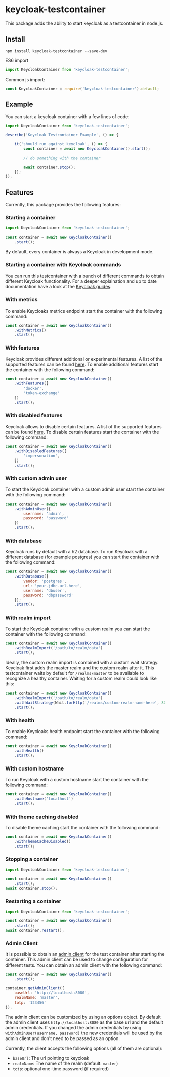 # keycloak-testcontainer

This package adds the ability to start keycloak as a testcontainer in node.js.

## Install

```
npm install keycloak-testcontainer --save-dev
```

ES6 import
```js
import KeycloakContainer from 'keycloak-testcontainer';
```

Common js import:
```js
const KeycloakContainer = require('keycloak-testcontainer').default;
```

## Example

You can start a keycloak container with a few lines of code:

```js
import KeycloakContainer from 'keycloak-testcontainer';

describe('Keycloak Testcontainer Example', () => {

    it('should run against keycloak', () => {
        const container = await new KeycloakContainer().start();

        // do something with the container

        await container.stop();
    });
});
```

## Features

Currently, this package provides the following features:

### Starting a container

```js
import KeycloakContainer from 'keycloak-testcontainer';

const container = await new KeycloakContainer()
    .start();
```

By default, every container is always a Keycloak in development mode.

### Starting a container with Keycloak commands

You can run this testcontainer with a bunch of different commands to obtain different Keycloak functionality. For a deeper explaination and up to date documentation have a look at the [Keycloak guides](https://www.keycloak.org/guides).

### With metrics

To enable Keycloaks metrics endpoint start the container with the following command:

```js
const container = await new KeycloakContainer()
    .withMetrics()
    .start();
```

### With features

Keycloak provides different additional or experimental features. A list of the supported features can be found [here](https://www.keycloak.org/server/features#_supported_features). To enable additional features start the container with the following command:

```js
const container = await new KeycloakContainer()
    .withFeatures([
        'docker',
        'token-exchange'
    ])
    .start();
```

### With disabled features

Keycloak allows to disable certain features. A list of the supported features can be found [here](https://www.keycloak.org/server/features#_supported_features). To disable certain features start the container with the following command:

```js
const container = await new KeycloakContainer()
    .withDisabledFeatures([
        'impersonation',
    ])
    .start();
```

### With custom admin user

To start the Keycloak container with a custom admin user start the container with the following command:

```js
const container = await new KeycloakContainer()
    .withAdminUser({
        username: 'admin',
        password: 'password'
    })
    .start();
```

### With database

Keycloak runs by default with a h2 database. To run Keycloak with a different database (for example postgres) you can start the container with the following command:

```js
const container = await new KeycloakContainer()
    .withDatabase({
        vendor: 'postgres',
        url: 'your-jdbc-url-here',
        username: 'dbuser',
        password: 'dbpassword'
    });
    .start();
```

### With realm import

To start the Keycloak container with a custom realm you can start the container with the following command:

```js
const container = await new KeycloakContainer()
    .withRealmImport('/path/to/realm/data')
    .start();
```

Ideally, the custom realm import is combined with a custom wait strategy. Keycloak first adds the master realm and the custom realm after it. This testcontainer waits by default for `/realms/master` to be available to recognize a healthy container. Waiting for a custom realm could look like this:

```js
const container = await new KeycloakContainer()
    .withRealmImport('/path/to/realm/data')
    .withWaitStrategy(Wait.forHttp('/realms/custom-realm-name-here', 8080))
    .start();
```

### With health

To enable Keycloaks health endpoint start the container with the following command:

```js
const container = await new KeycloakContainer()
    .withHealth()
    .start();
```

### With custom hostname

To run Keycloak with a custom hostname start the container with the following command:

```js
const container = await new KeycloakContainer()
    .withHostname('localhost')
    .start();
```

### With theme caching disabled

To disable theme caching start the container with the following command:

```js
const container = await new KeycloakContainer()
    .withThemeCacheDisabled()
    .start();
```

### Stopping a container

```js
import KeycloakContainer from 'keycloak-testcontainer';

const container = await new KeycloakContainer()
    .start();
await container.stop();
```

### Restarting a container

```js
import KeycloakContainer from 'keycloak-testcontainer';

const container = await new KeycloakContainer()
    .start();
await container.restart();
```

### Admin Client

It is possible to obtain an [admin client](https://www.npmjs.com/package/@keycloak/keycloak-admin-client) for the test container after starting the container. This admin client can be used to change configuration for different tests. You can obtain an admin client with the following command:

```js
const container = await new KeycloakContainer()
    .start();

container.getAdminClient({
    baseUrl: 'http://localhost:8080',
    realmName: 'master',
    totp: '123456'
});
```

The admin client can be customized by using an options object. By default the admin client uses `http://localhost:8080` as the base url and the default admin credentials. If you changed the admin credentials by using `withAdminUser(username, password)` the new credentials will be used by the admin client and don't need to be passed as an option.

Currently, the client accepts the following options (all of them are optional):

* `baseUrl`: The url pointing to keycloak
* `realmName`: The name of the realm (default: `master`)
* `totp`: optional one-time password (if required)